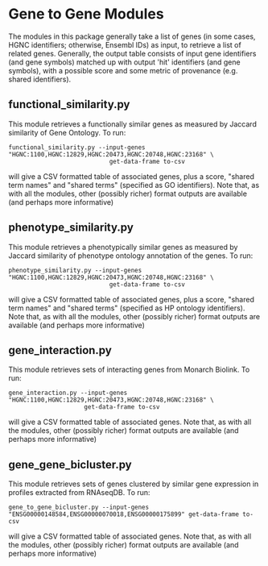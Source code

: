 # Gene to Gene Modules

The modules in this package generally take a list of genes (in some cases,  HGNC identifiers; otherwise, Ensembl IDs)
as input, to retrieve a list of related genes. Generally, the output table consists of input gene identifiers
(and gene symbols) matched up with output 'hit' identifiers (and gene symbols),  with a possible score and some 
metric of provenance (e.g. shared identifiers).

## functional_similarity.py

This module retrieves a functionally similar genes as measured by Jaccard similarity of Gene Ontology. To run:

``` 
functional_similarity.py --input-genes "HGNC:1100,HGNC:12829,HGNC:20473,HGNC:20748,HGNC:23168" \
                            get-data-frame to-csv
```

will give a CSV formatted table of associated genes, plus a score, "shared term names" and 
"shared terms" (specified as GO identifiers). Note that, as with all the modules,
other (possibly richer) format outputs are available (and perhaps more informative)

## phenotype_similarity.py

This module retrieves a phenotypically similar genes  as measured by Jaccard similarity of phenotype ontology 
annotation of the genes. To run:

``` 
phenotype_similarity.py --input-genes "HGNC:1100,HGNC:12829,HGNC:20473,HGNC:20748,HGNC:23168" \
                            get-data-frame to-csv
```

will give a CSV formatted table of associated genes, plus a score, "shared term names" and 
"shared terms" (specified as HP ontology identifiers). Note that, as with all the modules,
other (possibly richer) format outputs are available (and perhaps more informative)

## gene_interaction.py

This module retrieves sets of interacting genes from Monarch Biolink. To run:

``` 
gene_interaction.py --input-genes "HGNC:1100,HGNC:12829,HGNC:20473,HGNC:20748,HGNC:23168" \
                     get-data-frame to-csv
```

will give a CSV formatted table of associated genes. Note that, as with all the modules,
other (possibly richer) format outputs are available (and perhaps more informative)

## gene_gene_bicluster.py

This module retrieves sets of genes clustered by similar gene expression in profiles extracted from RNAseqDB. To run:

``` 
gene_to_gene_bicluster.py --input-genes "ENSG00000148584,ENSG00000070018,ENSG00000175899" get-data-frame to-csv
```

will give a CSV formatted table of associated genes. Note that, as with all the modules,
other (possibly richer) format outputs are available (and perhaps more informative)


